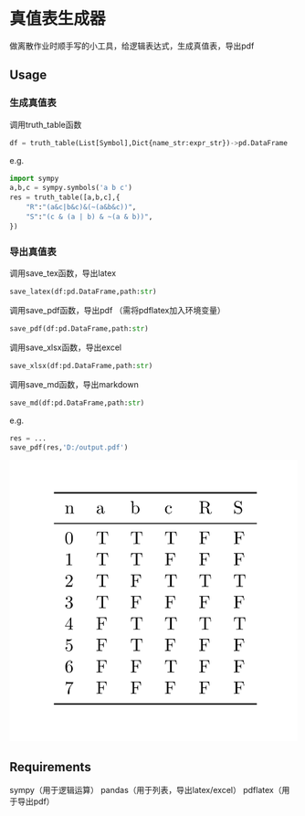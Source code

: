 # 真值表生成器

做离散作业时顺手写的小工具，给逻辑表达式，生成真值表，导出pdf

## Usage

### 生成真值表

调用truth_table函数

```python
df = truth_table(List[Symbol],Dict{name_str:expr_str})->pd.DataFrame
```

e.g.

```python
import sympy
a,b,c = sympy.symbols('a b c')
res = truth_table([a,b,c],{
    "R":"(a&c|b&c)&(~(a&b&c))",
    "S":"(c & (a | b) & ~(a & b))",
})
```

### 导出真值表

调用save_tex函数，导出latex

```python
save_latex(df:pd.DataFrame,path:str)
```

调用save_pdf函数，导出pdf （需将pdflatex加入环境变量）

```python
save_pdf(df:pd.DataFrame,path:str)
```

调用save_xlsx函数，导出excel

```python
save_xlsx(df:pd.DataFrame,path:str)
```

调用save_md函数，导出markdown

```python
save_md(df:pd.DataFrame,path:str)
```

e.g.

```python
res = ...
save_pdf(res,'D:/output.pdf')
```

![image-20220502083700237](https://github.com/xsjk/Truth-table-generator/raw/master/example_output.png)

## Requirements

sympy（用于逻辑运算）
pandas（用于列表，导出latex/excel）
pdflatex（用于导出pdf）
